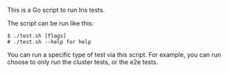 This is a Go script to run Iris tests.

The script can be run like this:

```
$ ./test.sh [flags]
# ./test.sh --help for help
```

You can run a specific type of test via this script. For example, you can run choose to only run the cluster tests, or 
the e2e tests.
